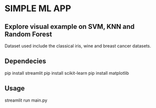 # SIMPLE ML APP
## Explore visual example on SVM, KNN and Random Forest
Dataset used include the classical iris, wine and breast cancer datasets.

## Dependecies
pip install streamlit
pip install scikit-learn
pip install matplotlib

## Usage
streamlit run main.py